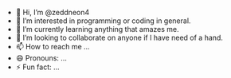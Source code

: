 - 👋 Hi, I’m @zeddneon4
- 👀 I’m interested in programming or coding in general.
- 🌱 I’m currently learning anything that amazes me.
- 💞️ I’m looking to collaborate on anyone if I have need of a hand.
- 📫 How to reach me ...
- 😄 Pronouns: ...
- ⚡ Fun fact: ...

<!---
zeddneon4/zeddneon4 is a ✨ special ✨ repository because its `README.md` (this file) appears on your GitHub profile.
You can click the Preview link to take a look at your changes.
--->
